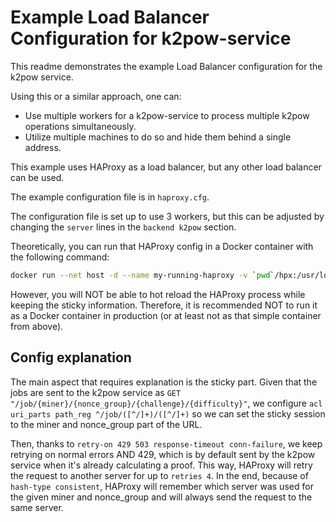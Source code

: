 # Example Load Balancer Configuration for k2pow-service

This readme demonstrates the example Load Balancer configuration for the k2pow service.

Using this or a similar approach, one can:

* Use multiple workers for a k2pow-service to process multiple k2pow operations simultaneously.
* Utilize multiple machines to do so and hide them behind a single address.

This example uses HAProxy as a load balancer, but any other load balancer can be used.

The example configuration file is in `haproxy.cfg`.

The configuration file is set up to use 3 workers, but this can be adjusted by changing the `server` lines in the
`backend k2pow` section.

Theoretically, you can run that HAProxy config in a Docker container with the following command:

```bash
docker run --net host -d --name my-running-haproxy -v `pwd`/hpx:/usr/local/etc/haproxy haproxy:3.0
```

However, you will NOT be able to hot reload the HAProxy process while keeping the sticky information. Therefore, it is
recommended NOT to run it as a Docker container in production (or at least not as that simple container from above).

## Config explanation

The main aspect that requires explanation is the sticky part.
Given that the jobs are sent to the k2pow service as `GET "/job/{miner}/{nonce_group}/{challenge}/{difficulty}"`, we
configure `acl uri_parts path_reg ^/job/([^/]+)/([^/]+)` so we can set the sticky session to the miner and nonce_group
part of the URL.

Then, thanks to `retry-on 429 503 response-timeout conn-failure`, we keep retrying on normal errors AND 429, which is
by default sent by the k2pow service when it's already calculating a proof. This way, HAProxy will retry the request to
another server for up to `retries 4`. In the end, because of `hash-type consistent`, HAProxy will remember which server
was used for the given miner and nonce_group and will always send the request to the same server.
